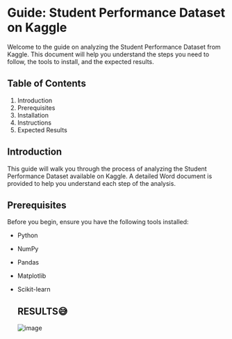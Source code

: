 # Guide: Student Performance Dataset on Kaggle

Welcome to the guide on analyzing the Student Performance Dataset from Kaggle. This document will help you understand the steps you need to follow, the tools to install, and the expected results.

## Table of Contents
1. Introduction
2. Prerequisites
3. Installation
4. Instructions
5. Expected Results

## Introduction
This guide will walk you through the process of analyzing the Student Performance Dataset available on Kaggle. A detailed Word document is provided to help you understand each step of the analysis.

## Prerequisites
Before you begin, ensure you have the following tools installed:
- Python
- NumPy
- Pandas
- Matplotlib
- Scikit-learn

  ## RESULTS😅

  ![image](https://github.com/user-attachments/assets/0f71e757-72a5-4d08-919f-90ecedd28a26)
